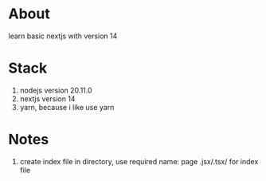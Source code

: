 # About
learn basic nextjs with version 14

# Stack
1. nodejs version 20.11.0
2. nextjs version 14
3. yarn, because i like use yarn

# Notes
1. create index file in directory, use required name: page .jsx/.tsx/ for index file
